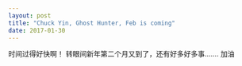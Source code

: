```yaml
---
layout: post
title: "Chuck Yin, Ghost Hunter, Feb is coming"
date: 2017-01-30
---
```


时间过得好快啊！ 转眼间新年第二个月又到了，还有好多好多事....... 加油